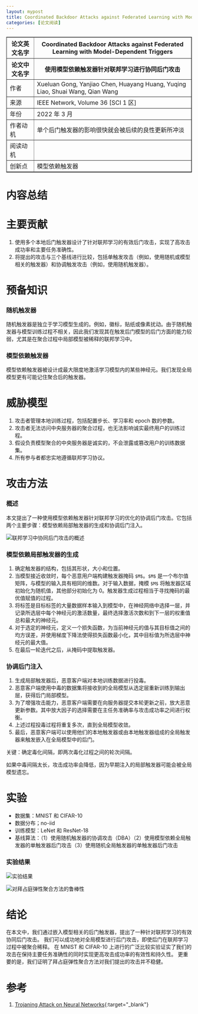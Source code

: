 ```yaml
---
layout: mypost
title: Coordinated Backdoor Attacks against Federated Learning with Model-Dependent Triggers
categories: [论文阅读]
---
```


<table border="1">
    <tr>
        <th>论文英文名字</th>
        <th>Coordinated Backdoor Attacks against Federated Learning with Model-Dependent Triggers</th>
    </tr>
    <tr>
        <th>论文中文名字</th>
        <th>使用模型依赖触发器针对联邦学习进行协同后门攻击</th>
    </tr>
    <tr>
        <td>作者</td>
        <td>Xueluan Gong, Yanjiao Chen, Huayang Huang, Yuqing Liao, Shuai Wang, Qian Wang</td>
    </tr>
    <tr>
        <td>来源</td>
        <td>IEEE Network, Volume 36 [SCI 1 区]</td>
    </tr>
    <tr>
        <td>年份</td>
        <td>2022 年 3 月</td>
    </tr>
    <tr>
        <td>作者动机</td>
        <td>单个后门触发器的影响很快就会被后续的良性更新所冲淡</td>
    </tr>
    <tr>
        <td>阅读动机</td>
        <td></td>
    </tr>
    <tr>
        <td>创新点</td>
        <td>模型依赖触发器</td>
    </tr>
</table>

# 内容总结

# 主要贡献

1. 使用多个本地后门触发器设计了针对联邦学习的有效后门攻击，实现了高攻击成功率和主要任务准确性。 
2. 将提出的攻击与三个基线进行比较，包括单触发攻击（例如，使用随机或模型相关的触发器）和协调触发攻击（例如，使用随机触发器）。

# 预备知识

### 随机触发器

随机触发器是独立于学习模型生成的。例如，徽标，贴纸或像素扰动。由于随机触发器与模型训练过程不相关，因此我们发现其在触发后门模型的后门方面的能力较弱，尤其是在聚合过程中局部模型被稀释的联邦学习中。

### 模型依赖触发器

模型依赖触发器被设计成最大限度地激活学习模型内的某些神经元。我们发现全局模型更有可能记住聚合后的触发器。

# 威胁模型

1. 攻击者管理本地训练过程，包括配置步长、学习率和 epoch 数的参数。 
2. 攻击者无法访问中央服务器的聚合过程，也无法影响诚实最终用户的训练过程。 
3. 假设负责模型聚合的中央服务器是诚实的，不会泄露或篡改用户的训练数据集。
4. 所有参与者都忠实地遵循联邦学习协议。

# 攻击方法

### 概述

本文提出了一种使用模型依赖触发器针对联邦学习的优化的协调后门攻击。它包括两个主要步骤：模型依赖局部触发器的生成和协调后门注入。

![联邦学习中协同后门攻击的概述](联邦学习中协同后门攻击的概述.png)

### 模型依赖局部触发器的生成

1. 确定触发器的结构，包括其形状，大小和位置。
2. 当模型接近收敛时，每个恶意用户端构建触发器掩码 `$M$`。`$M$` 是一个布尔值矩阵，与模型的输入具有相同的维数。对于输入数据，掩模 `$M$` 将触发器区域初始化为随机值，其他部分初始化为 0。触发器生成过程相当于寻找掩码的最优值赋值的过程。
3. 将标签是目标标签的大量数据样本输入到模型中，在神经网络中选择一层，并记录所选层中每个神经元的激活数量，最终选择激活次数和到下一层的权重值总和最大的神经元。
4. 对于选定的神经元，定义一个损失函数，为当前神经元的值与其目标值之间的均方误差，并使用梯度下降法使得损失函数最小化，其中目标值为所选层中神经元的最大值。
5. 在最后一轮迭代之后，从掩码中提取触发器。

### 协调后门注入

1. 生成局部触发器后，恶意客户端对本地训练数据进行投毒。
2. 恶意客户端使用中毒的数据集将接收到的全局模型从选定层重新训练到输出层，获得后门局部模型。
3. 为了增强攻击能力，恶意客户端需要在向服务器提交本轮更新之前，放大恶意更新参数。其中放大因子的选择需要在主任务准确率与攻击成功率之间进行权衡。
4. 上述过程投毒过程将重复多次，直到全局模型收敛。
5. 最后，恶意客户端可以使用他们的本地触发器或由本地触发器组成的全局触发器来触发嵌入在全局模型中的后门。

关键：确定毒化间隔，即两次毒化过程之间的轮次间隔。

如果中毒间隔太长，攻击成功率会降低，因为早期注入的局部触发器可能会被全局模型遗忘。

# 实验

+ 数据集：MNIST 和 CIFAR-10
+ 数据分布；no-iid
+ 训练模型：LeNet 和 ResNet-18
+ 基线算法：（1）使用随机触发器的协调攻击（DBA）（2）使用模型依赖全局触发器的单触发器后门攻击（3）使用随机全局触发器的单触发器后门攻击

### 实验结果

![实验结果](实验结果.png)

![对拜占庭弹性聚合方法的鲁棒性](对拜占庭弹性聚合方法的鲁棒性.png)

# 结论

在本文中，我们通过嵌入模型相关的后门触发器，提出了一种针对联邦学习的有效协同后门攻击。 我们可以成功地对全局模型进行后门攻击，即使后门在联邦学习过程中被聚合稀释。 在 MNIST 和 CIFAR-10 上进行的广泛比较实验证实了我们的攻击在保持主要任务准确性的同时实现更高攻击成功率的有效性和持久性。 更重要的是，我们证明了拜占庭弹性聚合方法对我们提出的攻击并不稳健。

# 参考

1. [Trojaning Attack on Neural Networks](https://blog.csdn.net/qq_41409438/article/details/103411986){:target="_blank"}